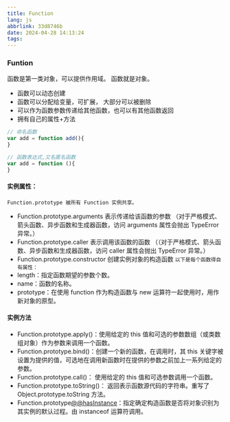 ```yaml
---
title: Function
lang: js
abbrlink: 33d8746b
date: 2024-04-28 14:13:24
tags:
---
```



### Funtion
函数是第一类对象，可以提供作用域。
函数就是对象。
+ 函数可以动态创建
+ 函数可以分配给变量，可扩展， 大部分可以被删除
+ 可以作为函数参数传递给其他函数，也可以有其他函数返回
+ 拥有自己的属性+方法

```js
// 命名函数
var add = function add(){
}

// 函数表达式,又名匿名函数
var add = function (){
}
```
#### 实例属性：
`Function.prototype 被所有 Function 实例共享。`
+ Function.prototype.arguments 表示传递给该函数的参数 （对于严格模式、箭头函数、异步函数和生成器函数，访问 arguments 属性会抛出 TypeError 异常。）
+ Function.prototype.caller 表示调用该函数的函数 （（对于严格模式、箭头函数、异步函数和生成器函数，访问 caller 属性会抛出 TypeError 异常。）
+ Function.prototype.constructor 创建实例对象的构造函数
`以下是每个函数得自有属性：`
+ length：指定函数期望的参数个数。
+ name：函数的名称。
+ prototype：在使用 function 作为构造函数与 new 运算符一起使用时，用作新对象的原型。

#### 实例方法
+ Function.prototype.apply()：使用给定的 this 值和可选的参数数组（或类数组对象）作为参数来调用一个函数。
+ Function.prototype.bind()：创建一个新的函数，在调用时，其 this 关键字被设置为提供的值，可选地在调用新函数时在提供的参数之前加上一系列给定的参数。
+ Function.prototype.call()： 使用给定的 this 值和可选参数调用一个函数。
+ Function.prototype.toString()： 返回表示函数源代码的字符串。重写了 Object.prototype.toString 方法。
+ Function.prototype[@@hasInstance]()：指定确定构造函数是否将对象识别为其实例的默认过程。由 instanceof 运算符调用。
